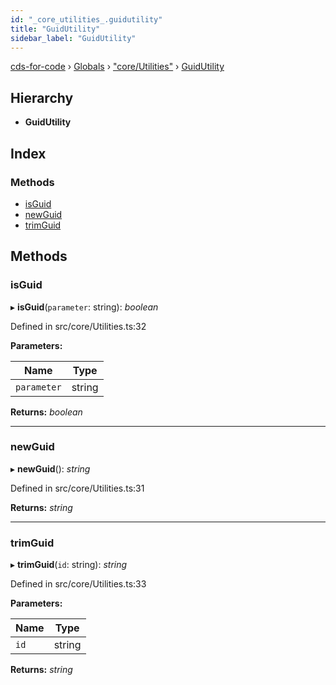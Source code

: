 ```yaml
---
id: "_core_utilities_.guidutility"
title: "GuidUtility"
sidebar_label: "GuidUtility"
---
```


[cds-for-code](../index.md) › [Globals](../globals.md) › ["core/Utilities"](../modules/_core_utilities_.md) › [GuidUtility](_core_utilities_.guidutility.md)

## Hierarchy

* **GuidUtility**

## Index

### Methods

* [isGuid](_core_utilities_.guidutility.md#isguid)
* [newGuid](_core_utilities_.guidutility.md#newguid)
* [trimGuid](_core_utilities_.guidutility.md#trimguid)

## Methods

###  isGuid

▸ **isGuid**(`parameter`: string): *boolean*

Defined in src/core/Utilities.ts:32

**Parameters:**

Name | Type |
------ | ------ |
`parameter` | string |

**Returns:** *boolean*

___

###  newGuid

▸ **newGuid**(): *string*

Defined in src/core/Utilities.ts:31

**Returns:** *string*

___

###  trimGuid

▸ **trimGuid**(`id`: string): *string*

Defined in src/core/Utilities.ts:33

**Parameters:**

Name | Type |
------ | ------ |
`id` | string |

**Returns:** *string*

